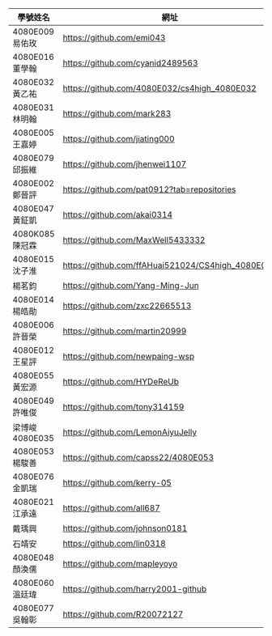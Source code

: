 |學號姓名       |網址                                        |
| ------------ | ------------------------------------------ |
|4080E009 易佑玫 |https://github.com/emi043|
|4080E016 董學翰 |https://github.com/cyanid2489563|
|4080E032 黃乙祐 |https://github.com/4080E032/cs4high_4080E032| 
|4080E031 林明翰 |https://github.com/mark283|
|4080E005 王嘉婷 |https://github.com/jiating000|
|4080E079 邱振維 |https://github.com/jhenwei1107|
|4080E002 鄭晉評 |https://github.com/pat0912?tab=repositories|
|4080E047 黃鉦凱 |https://github.com/akai0314|
|4080K085 陳冠霖 |https://github.com/MaxWell5433332|
|4080E015 沈子淮 |https://github.com/ffAHuai521024/CS4high_4080E015|
|楊茗鈞          |https://github.com/Yang-Ming-Jun|
|4080E014 楊皓勛 |https://github.com/zxc22665513|
|4080E006 許晉榮 |https://github.com/martin20999|
|4080E012 王星評 |https://github.com/newpaing-wsp|
|4080E055 黃宏源 |https://github.com/HYDeReUb|
|4080E049 許唯俊 |https://github.com/tony314159|
|梁博峻 4080E035 |https://github.com/LemonAiyuJelly|
|4080E053 楊駿善 |https://github.com/capss22/4080E053|
|4080E076 金凱瑞 |https://github.com/kerry-05|
|4080E021 江承遠 |https://github.com/all687|
|戴瑀興          |https://github.com/johnson0181|
|石靖安          |https://github.com/lin0318|
|4080E048 顏渙儒 |https://github.com/mapleyoyo|
|4080E060 溫廷瑋 |https://github.com/harry2001-github|
|4080E077 吳翰彰 |https://github.com/R20072127|
```
